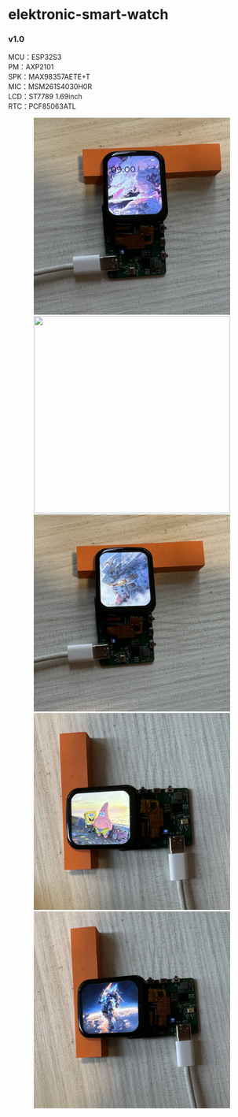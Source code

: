 # elektronic-smart-watch

### v1.0
MCU：ESP32S3  
PM：AXP2101  
SPK：MAX98357AETE+T  
MIC：MSM261S4030H0R  
LCD：ST7789 1.69inch  
RTC：PCF85063ATL  

<div align=center>
	<img src="https://github.com/myry07/elektronic-smart-watch/blob/main/03.Fotos/p1.jpg" width="400" height="400">
</div>

<div align=center>
	<img src="https://github.com/myry07/elektronic-smart-watch/blob/main/03.Fotos/p22.jpg" width="400" height="400">
</div>

<div align=center>
	<img src="https://github.com/myry07/elektronic-smart-watch/blob/main/03.Fotos/p3.jpg" width="400" height="400">
</div>

<div align=center>
	<img src="https://github.com/myry07/elektronic-smart-watch/blob/main/03.Fotos/p4.jpg" width="400" height="400">
</div>


<div align=center>
	<img src="https://github.com/myry07/elektronic-smart-watch/blob/main/03.Fotos/p5.jpg" width="400" height="400">
</div>